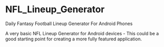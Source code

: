 # NFL_Lineup_Generator
Daily Fantasy Football Lineup Generator For Android Phones

A very basic NFL Lineup Generator for Android devices - This could be a good starting point for creating a more fully featured application.
